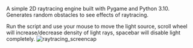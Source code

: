A simple 2D raytracing engine built with Pygame and Python 3.10. Generates random obstacles to see effects of raytracing. 

Run the script and use your mouse to move the light source, scroll wheel will increase/decrease density of light rays, spacebar will disable light completely.
![raytracing_screencap](https://user-images.githubusercontent.com/22269771/196085044-f1bd097f-2725-41be-bb6b-c5557b13de0d.jpg)
